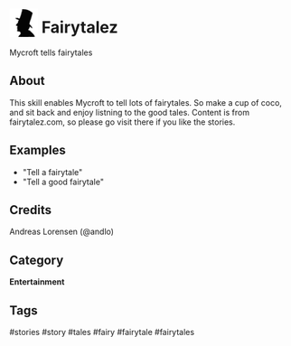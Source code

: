 # <img src='hcandersen.png' card_color='#40DBB0' width='50' height='50' style='vertical-align:bottom'/> Fairytalez
Mycroft tells fairytales

## About 
This skill enables Mycroft to tell lots of fairytales. So make a cup of coco, and sit back and enjoy listning to the good tales.
Content is from fairytalez.com, so please go visit there if you like the stories.


## Examples 
* "Tell a fairytale"
* "Tell a good fairytale"

## Credits 
Andreas Lorensen (@andlo)

## Category
**Entertainment**


## Tags
#stories
#story
#tales
#fairy
#fairytale
#fairytales
